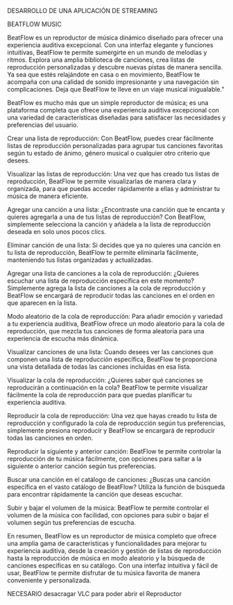 DESARROLLO DE UNA APLICACIÓN DE STREAMING 

BEATFLOW MUSIC   

BeatFlow es un reproductor de música dinámico diseñado para ofrecer una experiencia auditiva excepcional. Con una interfaz elegante y funciones intuitivas, BeatFlow te permite sumergirte en un mundo de melodías y ritmos. Explora una amplia biblioteca de canciones, crea listas de reproducción personalizadas y descubre nuevas pistas de manera sencilla. Ya sea que estés relajándote en casa o en movimiento, BeatFlow te acompaña con una calidad de sonido impresionante y una navegación sin complicaciones. Deja que BeatFlow te lleve en un viaje musical inigualable."

BeatFlow es mucho más que un simple reproductor de música; es una plataforma completa que ofrece una experiencia auditiva excepcional con una variedad de características diseñadas para satisfacer las necesidades y preferencias del usuario.

Crear una lista de reproducción: Con BeatFlow, puedes crear fácilmente listas de reproducción personalizadas para agrupar tus canciones favoritas según tu estado de ánimo, género musical o cualquier otro criterio que desees.

Visualizar las listas de reproducción: Una vez que has creado tus listas de reproducción, BeatFlow te permite visualizarlas de manera clara y organizada, para que puedas acceder rápidamente a ellas y administrar tu música de manera eficiente.

Agregar una canción a una lista: ¿Encontraste una canción que te encanta y quieres agregarla a una de tus listas de reproducción? Con BeatFlow, simplemente selecciona la canción y añádela a la lista de reproducción deseada en solo unos pocos clics.

Eliminar canción de una lista: Si decides que ya no quieres una canción en tu lista de reproducción, BeatFlow te permite eliminarla fácilmente, manteniendo tus listas organizadas y actualizadas.

Agregar una lista de canciones a la cola de reproducción: ¿Quieres escuchar una lista de reproducción específica en este momento? Simplemente agrega la lista de canciones a la cola de reproducción y BeatFlow se encargará de reproducir todas las canciones en el orden en que aparecen en la lista.

Modo aleatorio de la cola de reproducción: Para añadir emoción y variedad a tu experiencia auditiva, BeatFlow ofrece un modo aleatorio para la cola de reproducción, que mezcla tus canciones de forma aleatoria para una experiencia de escucha más dinámica.

Visualizar canciones de una lista: Cuando desees ver las canciones que componen una lista de reproducción específica, BeatFlow te proporciona una vista detallada de todas las canciones incluidas en esa lista.

Visualizar la cola de reproducción: ¿Quieres saber qué canciones se reproducirán a continuación en la cola? BeatFlow te permite visualizar fácilmente la cola de reproducción para que puedas planificar tu experiencia auditiva.

Reproducir la cola de reproducción: Una vez que hayas creado tu lista de reproducción y configurado la cola de reproducción según tus preferencias, simplemente presiona reproducir y BeatFlow se encargará de reproducir todas las canciones en orden.

Reproducir la siguiente y anterior canción: BeatFlow te permite controlar la reproducción de tu música fácilmente, con opciones para saltar a la siguiente o anterior canción según tus preferencias.

Buscar una canción en el catálogo de canciones: ¿Buscas una canción específica en el vasto catálogo de BeatFlow? Utiliza la función de búsqueda para encontrar rápidamente la canción que deseas escuchar.

Subir y bajar el volumen de la música: BeatFlow te permite controlar el volumen de la música con facilidad, con opciones para subir o bajar el volumen según tus preferencias de escucha.

En resumen, BeatFlow es un reproductor de música completo que ofrece una amplia gama de características y funcionalidades para mejorar tu experiencia auditiva, desde la creación y gestión de listas de reproducción hasta la reproducción de música en modo aleatorio y la búsqueda de canciones específicas en su catálogo. Con una interfaz intuitiva y fácil de usar, BeatFlow te permite disfrutar de tu música favorita de manera conveniente y personalizada.

NECESARIO
desacragar VLC para poder abrir el Reproductor 